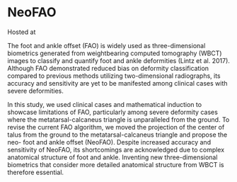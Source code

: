 # NeoFAO

Hosted at [](https://wag001.shinyapps.io/NeoFAO/)

The foot and ankle offset (FAO) is widely used as three-dimensional biometrics generated from weightbearing computed tomography (WBCT) images to classify and quantify foot and ankle deformities (Lintz et al. 2017). Although FAO demonstrated reduced bias on deformity classification compared to previous methods utilizing two-dimensional radiographs, its accuracy and sensitivity are yet to be manifested among clinical cases with severe deformities.

In this study, we used clinical cases and mathematical induction to showcase limitations of FAO, particularly among severe deformity cases where the metatarsal-calcaneus triangle is unparalleled from the ground. To revise the current FAO algorithm, we moved the projection of the center of talus from the ground to the metatarsal-calcaneus triangle and propose the neo- foot and ankle offset (NeoFAO). Despite increased accuracy and sensitivity of NeoFAO, its shortcomings are acknowledged due to complex anatomical structure of foot and ankle. Inventing new three-dimensional biometrics that consider more detailed anatomical structure from WBCT is therefore essential.

